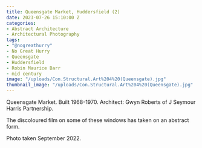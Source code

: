 ```yaml
---
title: Queensgate Market, Huddersfield (2)
date: 2023-07-26 15:10:00 Z
categories:
- Abstract Architecture
- Architectural Photography
tags:
- "@nogreathurry"
- No Great Hurry
- Queensgate
- Huddersfield
- Robin Maurice Barr
- mid century
image: "/uploads/Con.Structural.Art%204%20(Queensgate).jpg"
thumbnail_image: "/uploads/Con.Structural.Art%204%20(Queensgate).jpg"
---
```


Queensgate Market. Built 1968-1970. Architect: Gwyn Roberts of J Seymour Harris Partnership.

The discoloured film on some of these windows has taken on an abstract form.

Photo taken September 2022.